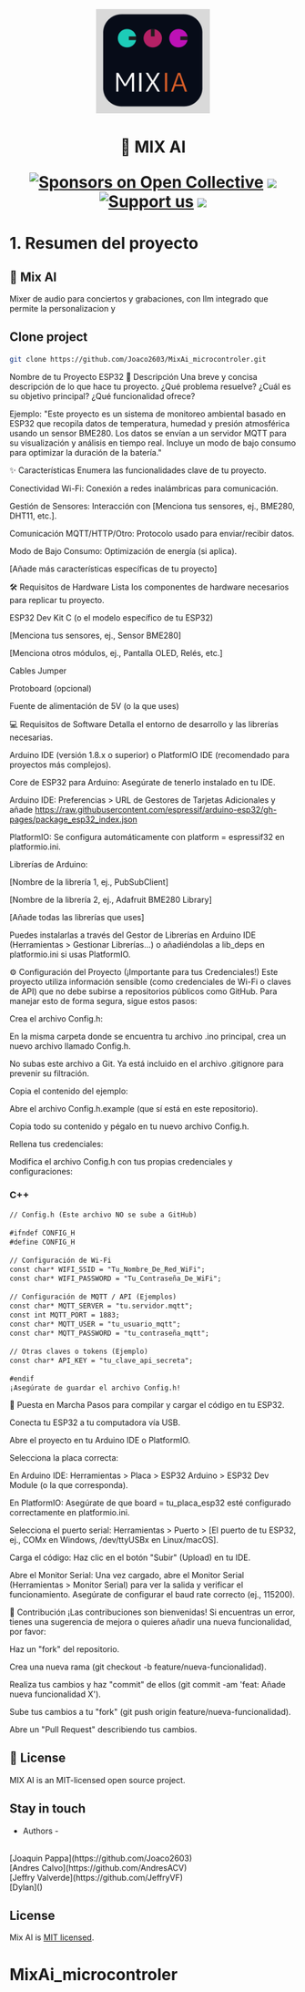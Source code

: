 <p align="center">
  <a target="blank"><img src="./assets/image.png" width="200" alt="Mix Ai Logo" /></a>
</p>

  <h1 align="center">🚀 MIX AI</p>
    <p align="center">
<a href="https://opencollective.com/nest#sponsor" target="_blank"><img src="https://opencollective.com/nest/sponsors/badge.svg" alt="Sponsors on Open Collective" /></a>
  <a href="https://paypal.me/kamilmysliwiec" target="_blank"><img src="https://img.shields.io/badge/Donate-PayPal-ff3f59.svg"/></a>
    <a href="https://opencollective.com/nest#sponsor"  target="_blank"><img src="https://img.shields.io/badge/Support%20us-Open%20Collective-41B883.svg" alt="Support us"></a>
  <a href="https://twitter.com/nestframework" target="_blank"><img src="https://img.shields.io/twitter/follow/nestframework.svg?style=social&label=Follow"></a>
</p>


# 1. Resumen del proyecto

## 🚀 Mix AI

Mixer de audio para conciertos y grabaciones, con llm integrado que permite la personalizacion y 

## Clone project

```bash
git clone https://github.com/Joaco2603/MixAi_microcontroler.git

```

Nombre de tu Proyecto ESP32
📄 Descripción
Una breve y concisa descripción de lo que hace tu proyecto.
¿Qué problema resuelve? ¿Cuál es su objetivo principal? ¿Qué funcionalidad ofrece?

Ejemplo:
"Este proyecto es un sistema de monitoreo ambiental basado en ESP32 que recopila datos de temperatura, humedad y presión atmosférica usando un sensor BME280. Los datos se envían a un servidor MQTT para su visualización y análisis en tiempo real. Incluye un modo de bajo consumo para optimizar la duración de la batería."

✨ Características
Enumera las funcionalidades clave de tu proyecto.

Conectividad Wi-Fi: Conexión a redes inalámbricas para comunicación.

Gestión de Sensores: Interacción con [Menciona tus sensores, ej., BME280, DHT11, etc.].

Comunicación MQTT/HTTP/Otro: Protocolo usado para enviar/recibir datos.

Modo de Bajo Consumo: Optimización de energía (si aplica).

[Añade más características específicas de tu proyecto]

🛠️ Requisitos de Hardware
Lista los componentes de hardware necesarios para replicar tu proyecto.

ESP32 Dev Kit C (o el modelo específico de tu ESP32)

[Menciona tus sensores, ej., Sensor BME280]

[Menciona otros módulos, ej., Pantalla OLED, Relés, etc.]

Cables Jumper

Protoboard (opcional)

Fuente de alimentación de 5V (o la que uses)

💻 Requisitos de Software
Detalla el entorno de desarrollo y las librerías necesarias.

Arduino IDE (versión 1.8.x o superior) o PlatformIO IDE (recomendado para proyectos más complejos).

Core de ESP32 para Arduino: Asegúrate de tenerlo instalado en tu IDE.

Arduino IDE: Preferencias > URL de Gestores de Tarjetas Adicionales y añade https://raw.githubusercontent.com/espressif/arduino-esp32/gh-pages/package_esp32_index.json

PlatformIO: Se configura automáticamente con platform = espressif32 en platformio.ini.

Librerías de Arduino:

[Nombre de la librería 1, ej., PubSubClient]

[Nombre de la librería 2, ej., Adafruit BME280 Library]

[Añade todas las librerías que uses]

Puedes instalarlas a través del Gestor de Librerías en Arduino IDE (Herramientas > Gestionar Librerías...) o añadiéndolas a lib_deps en platformio.ini si usas PlatformIO.

⚙️ Configuración del Proyecto (¡Importante para tus Credenciales!)
Este proyecto utiliza información sensible (como credenciales de Wi-Fi o claves de API) que no debe subirse a repositorios públicos como GitHub. Para manejar esto de forma segura, sigue estos pasos:

Crea el archivo Config.h:

En la misma carpeta donde se encuentra tu archivo .ino principal, crea un nuevo archivo llamado Config.h.

No subas este archivo a Git. Ya está incluido en el archivo .gitignore para prevenir su filtración.

Copia el contenido del ejemplo:

Abre el archivo Config.h.example (que sí está en este repositorio).

Copia todo su contenido y pégalo en tu nuevo archivo Config.h.

Rellena tus credenciales:

Modifica el archivo Config.h con tus propias credenciales y configuraciones:

### C++
```
// Config.h (Este archivo NO se sube a GitHub)

#ifndef CONFIG_H
#define CONFIG_H

// Configuración de Wi-Fi
const char* WIFI_SSID = "Tu_Nombre_De_Red_WiFi";
const char* WIFI_PASSWORD = "Tu_Contraseña_De_WiFi";

// Configuración de MQTT / API (Ejemplos)
const char* MQTT_SERVER = "tu.servidor.mqtt";
const int MQTT_PORT = 1883;
const char* MQTT_USER = "tu_usuario_mqtt";
const char* MQTT_PASSWORD = "tu_contraseña_mqtt";

// Otras claves o tokens (Ejemplo)
const char* API_KEY = "tu_clave_api_secreta";

#endif
¡Asegúrate de guardar el archivo Config.h!
```

🚀 Puesta en Marcha
Pasos para compilar y cargar el código en tu ESP32.

Conecta tu ESP32 a tu computadora vía USB.

Abre el proyecto en tu Arduino IDE o PlatformIO.

Selecciona la placa correcta:

En Arduino IDE: Herramientas > Placa > ESP32 Arduino > ESP32 Dev Module (o la que corresponda).

En PlatformIO: Asegúrate de que board = tu_placa_esp32 esté configurado correctamente en platformio.ini.

Selecciona el puerto serial: Herramientas > Puerto > [El puerto de tu ESP32, ej., COMx en Windows, /dev/ttyUSBx en Linux/macOS].

Carga el código: Haz clic en el botón "Subir" (Upload) en tu IDE.

Abre el Monitor Serial: Una vez cargado, abre el Monitor Serial (Herramientas > Monitor Serial) para ver la salida y verificar el funcionamiento. Asegúrate de configurar el baud rate correcto (ej., 115200).

🤝 Contribución
¡Las contribuciones son bienvenidas! Si encuentras un error, tienes una sugerencia de mejora o quieres añadir una nueva funcionalidad, por favor:

Haz un "fork" del repositorio.

Crea una nueva rama (git checkout -b feature/nueva-funcionalidad).

Realiza tus cambios y haz "commit" de ellos (git commit -am 'feat: Añade nueva funcionalidad X').

Sube tus cambios a tu "fork" (git push origin feature/nueva-funcionalidad).

Abre un "Pull Request" describiendo tus cambios.


## 📜 License

MIX AI is an MIT-licensed open source project.

## Stay in touch

- Authors -
<br/> 
[Joaquin Pappa](https://github.com/Joaco2603)
<br/>
[Andres Calvo](https://github.com/AndresACV)
<br/>
[Jeffry Valverde](https://github.com/JeffryVF)
<br/>
[Dylan]()

<!-- - Website - [https://nestjs.com](https://nestjs.com/) -->
<!-- - Twitter - [@nestframework](https://twitter.com/nestframework) -->

## License

Mix AI is [MIT licensed](LICENSE).
# MixAi_microcontroler
